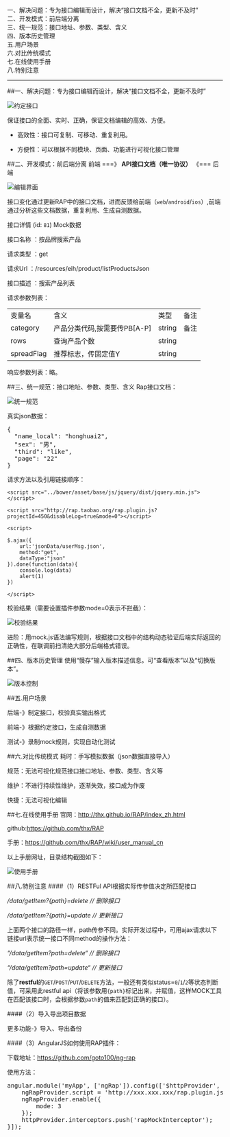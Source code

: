 

一、解决问题：专为接口编辑而设计，解决“接口文档不全，更新不及时”   
二、开发模式：前后端分离    
三、统一规范：接口地址、参数、类型、含义    
四、版本历史管理    
五.用户场景  
六.对比传统模式    
七.在线使用手册    
八.特别注意  
_______

##一、解决问题：专为接口编辑而设计，解决“接口文档不全，更新不及时”

![约定接口](./img/intro1-1.png)

保证接口的全面、实时、正确，保证文档编辑的高效、方便。

* 高效性：接口可复制、可移动、重复利用。

* 方便性：可以根据不同模块、页面、功能进行可视化接口管理


##二、开发模式：前后端分离
前端 ===》 **API接口文档（唯一协议）**  《=== 后端

![编辑界面](./img/intro2-1.png)

接口变化通过更新RAP中的接口文档，进而反馈给前端（`web`/`android`/`ios`）,前端通过分析这些文档数据，重复利用、生成自测数据。

接口详情 (id: `81`)     Mock数据

接口名称 ：按品牌搜索产品

请求类型 ：get

请求Url  ：/resources/eih/product/listProductsJson

接口描述 ：搜索产品列表

请求参数列表：
<table>
    <tr>
        <td>变量名</td>
        <td>含义</td>
        <td>类型</td>
        <td>备注</td>
    </tr>
    <tr>
        <td>category</td>
        <td>产品分类代码,按需要传PB[A-P]</td>
        <td>string</td>
        <td>备注</td>
    </tr>
    <tr>
        <td>rows</td>
        <td>查询产品个数</td>
        <td>string</td>
        <td> </td>
    </tr>
    <tr>
        <td>spreadFlag</td>
        <td>推荐标志，传固定值Y</td>
        <td>string</td>
        <td> </td>
    </tr>
</table>

响应参数列表：略。

##三、统一规范：接口地址、参数、类型、含义
Rap接口文档：

![统一规范](./img/intro3-1.png)

真实json数据：
<pre>
{
  "name_local": "honghuai2",
  "sex": "男",
  "third": "like",
  "page": "22"
}
</pre>
请求方法以及引用链接顺序：

`<script src="../bower/asset/base/js/jquery/dist/jquery.min.js"></script>`

`<script src="http://rap.taobao.org/rap.plugin.js?projectId=450&disableLog=true&mode=0"></script>` 

<!--disableLog=true仅保留控制台输出的必要部分-->
<!--mode=1表示都拦截，显示的是模拟数据，为0则表示不拦截，用于校验真实数据与模拟数据-->

`<script>`
    
    $.ajax({
        url:'jsonData/userMsg.json',
        method:"get",
        dataType:"json"
    }).done(function(data){
        console.log(data)
        alert(1)
    })
`</script>`


校验结果（需要设置插件参数mode=0表示不拦截）：

![校验结果](./img/intro3-2.png)

进阶：用mock.js语法编写规则，根据接口文档中的结构动态验证后端实际返回的正确性，在联调前扫清绝大部分后端格式错误。

##四、版本历史管理
使用“慢存”输入版本描述信息。可“查看版本”以及“切换版本”。

![版本控制](./img/intro4-1.png)

##五.用户场景

后端-》制定接口，校验真实输出格式

前端-》根据约定接口，生成自测数据

测试-》录制mock规则，实现自动化测试

##六.对比传统模式
耗时：手写模拟数据（json数据直接导入）

规范：无法可视化规范接口接口地址、参数、类型、含义等

维护：不进行持续性维护，逐渐失效，接口成为作废

快捷：无法可视化编辑

##七.在线使用手册
官网：<a href="http://thx.github.io/RAP/index_zh.html">http://thx.github.io/RAP/index_zh.html</a>

github:<a href="https://github.com/thx/RAP">https://github.com/thx/RAP</a>

手册：<a href="https://github.com/thx/RAP/wiki/user_manual_cn">https://github.com/thx/RAP/wiki/user_manual_cn</a>



以上手册网址，目录结构截图如下：

![使用手册](./img/intro8-1.png)


##八.特别注意
####（1）RESTFul API根据实际传参值决定所匹配接口

*/data/getItem?{path}=delete  // 删除接口*

*/data/getItem?{path}=update  // 更新接口*


上面两个接口的路径一样，path传参不同。实际开发过程中，可用ajax请求以下链接url表示统一接口不同method的操作方法：

*“/data/getItem?path=delete“  // 删除接口*

*“/data/getItem?path=update“  // 更新接口*

除了**restful**的`GET`/`POST`/`PUT`/`DELETE`方法，一般还有类似status=`0`/`1`/`2`等状态判断值，可采用此restful api（将该参数用`{path}`标记出来，并赋值，这样MOCK工具在匹配该接口时，会根据参数`path`的值来匹配到正确的接口）。

####（2）导入导出项目数据


更多功能-》导入、导出备份

####（3）AngularJS如何使用RAP插件：

下载地址：<a href="https://github.com/goto100/ng-rap">https://github.com/goto100/ng-rap</a>

使用方法：

<pre>angular.module('myApp', ['ngRap']).config(['$httpProvider', 'ngRapProvider', function(httpProvider, ngRapProvider) {
    ngRapProvider.script = 'http://xxx.xxx.xxx/rap.plugin.js?projectId=nnn'; // replce your host and project id
    ngRapProvider.enable({
        mode: 3
    });
    httpProvider.interceptors.push('rapMockInterceptor');
}]);</pre>